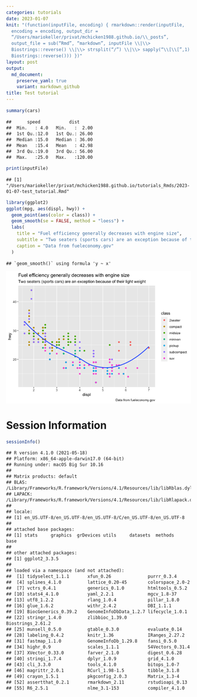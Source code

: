 ```yaml
---
categories: tutorials
date: 2023-01-07
knit: "(function(inputFile, encoding) { rmarkdown::render(inputFile,
  encoding = encoding, output_dir =
  “/Users/mariokeller/privat/mchicken1988.github.io/\\_posts”,
  output_file = sub(“Rmd”, “markdown”, inputFile \\|\\>
  Biostrings::reverse() \\|\\> strsplit(“/”) \\|\\> sapply(“\\[\\[”,1) \\|\\>
  Biostrings::reverse())) })"
layout: post
output:
  md_document:
    preserve_yaml: true
    variant: markdown_github
title: Test tutorial
---
```


``` r
summary(cars)
```

    ##      speed           dist       
    ##  Min.   : 4.0   Min.   :  2.00  
    ##  1st Qu.:12.0   1st Qu.: 26.00  
    ##  Median :15.0   Median : 36.00  
    ##  Mean   :15.4   Mean   : 42.98  
    ##  3rd Qu.:19.0   3rd Qu.: 56.00  
    ##  Max.   :25.0   Max.   :120.00

``` r
print(inputFile)
```

    ## [1] "/Users/mariokeller/privat/mchicken1988.github.io/tutorials_Rmds/2023-01-07-test_tutorial.Rmd"

``` r
library(ggplot2)
ggplot(mpg, aes(displ, hwy)) +
  geom_point(aes(color = class)) +
  geom_smooth(se = FALSE, method = "loess") +
  labs(
    title = "Fuel efficiency generally decreases with engine size",
    subtitle = "Two seaters (sports cars) are an exception because of their light weight",
    caption = "Data from fueleconomy.gov"
  )
```

    ## `geom_smooth()` using formula 'y ~ x'

![](/tutorials_figures/2023-01-07-test_tutorial.Rmd/unnamed-chunk-3-1.png)

# Session Information

``` r
sessionInfo()
```

    ## R version 4.1.0 (2021-05-18)
    ## Platform: x86_64-apple-darwin17.0 (64-bit)
    ## Running under: macOS Big Sur 10.16
    ## 
    ## Matrix products: default
    ## BLAS:   /Library/Frameworks/R.framework/Versions/4.1/Resources/lib/libRblas.dylib
    ## LAPACK: /Library/Frameworks/R.framework/Versions/4.1/Resources/lib/libRlapack.dylib
    ## 
    ## locale:
    ## [1] en_US.UTF-8/en_US.UTF-8/en_US.UTF-8/C/en_US.UTF-8/en_US.UTF-8
    ## 
    ## attached base packages:
    ## [1] stats     graphics  grDevices utils     datasets  methods   base     
    ## 
    ## other attached packages:
    ## [1] ggplot2_3.3.5
    ## 
    ## loaded via a namespace (and not attached):
    ##  [1] tidyselect_1.1.1       xfun_0.26              purrr_0.3.4           
    ##  [4] splines_4.1.0          lattice_0.20-45        colorspace_2.0-2      
    ##  [7] vctrs_0.4.1            generics_0.1.0         htmltools_0.5.2       
    ## [10] stats4_4.1.0           yaml_2.2.1             mgcv_1.8-37           
    ## [13] utf8_1.2.2             rlang_1.0.4            pillar_1.8.0          
    ## [16] glue_1.6.2             withr_2.4.2            DBI_1.1.1             
    ## [19] BiocGenerics_0.39.2    GenomeInfoDbData_1.2.7 lifecycle_1.0.1       
    ## [22] stringr_1.4.0          zlibbioc_1.39.0        Biostrings_2.61.2     
    ## [25] munsell_0.5.0          gtable_0.3.0           evaluate_0.14         
    ## [28] labeling_0.4.2         knitr_1.36             IRanges_2.27.2        
    ## [31] fastmap_1.1.0          GenomeInfoDb_1.29.8    fansi_0.5.0           
    ## [34] highr_0.9              scales_1.1.1           S4Vectors_0.31.4      
    ## [37] XVector_0.33.0         farver_2.1.0           digest_0.6.28         
    ## [40] stringi_1.7.4          dplyr_1.0.9            grid_4.1.0            
    ## [43] cli_3.3.0              tools_4.1.0            bitops_1.0-7          
    ## [46] magrittr_2.0.1         RCurl_1.98-1.5         tibble_3.1.8          
    ## [49] crayon_1.5.1           pkgconfig_2.0.3        Matrix_1.3-4          
    ## [52] assertthat_0.2.1       rmarkdown_2.11         rstudioapi_0.13       
    ## [55] R6_2.5.1               nlme_3.1-153           compiler_4.1.0
